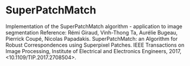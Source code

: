 # SuperPatchMatch
Implementation of the SuperPatchMatch algorithm - application to image segmentation
Reference: Rémi Giraud, Vinh-Thong Ta, Aurélie Bugeau, Pierrick Coupé, Nicolas Papadakis. SuperPatchMatch:
an Algorithm for Robust Correspondences using Superpixel Patches. IEEE Transactions on Image
Processing, Institute of Electrical and Electronics Engineers, 2017, <10.1109/TIP.2017.2708504>.
<hal-01432116>
